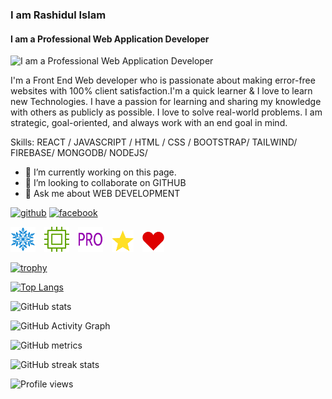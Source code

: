 ### I am Rashidul Islam
#### I am a Professional Web Application Developer
![I am a Professional Web Application Developer](https://scontent.fdac22-1.fna.fbcdn.net/v/t1.6435-9/s960x960/94506333_358355398456549_2633596327258226688_n.jpg?_nc_cat=106&ccb=1-5&_nc_sid=e3f864&_nc_eui2=AeEmBUDUhrnS_AnmbMwoaduhzEW4W2LM3D3MRbhbYszcPVjDLF0EdiShzOYmaVSU4Hp1uMrHju4p8gBHm92FDMNh&_nc_ohc=iJNv9-ScnF8AX8UfUJl&_nc_ht=scontent.fdac22-1.fna&oh=4731b7bf6432af2cd34f7360a6330a7b&oe=61A85E68)

I'm a Front End Web developer who is passionate about making error-free websites with 100% client satisfaction.I'm a quick learner & I love to learn new Technologies. I have a passion for learning and sharing my knowledge with others as publicly as possible. I love to solve real-world problems. I am strategic, goal-oriented, and always work with an end goal in mind.


Skills: REACT  / JAVASCRIPT  / HTML / CSS / BOOTSTRAP/ TAILWIND/ FIREBASE/  MONGODB/ NODEJS/

- 🔭 I’m currently working on this page. 
- 👯 I’m looking to collaborate on GITHUB 
- 💬 Ask me about WEB DEVELOPMENT 


[<img src='https://cdn.jsdelivr.net/npm/simple-icons@3.0.1/icons/github.svg' alt='github' height='40'>](https://github.com/rashidulrony)  [<img src='https://cdn.jsdelivr.net/npm/simple-icons@3.0.1/icons/facebook.svg' alt='facebook' height='40'>](https://www.facebook.com/rashidulrony2)  

<a href='https://archiveprogram.github.com/'><img src='https://raw.githubusercontent.com/acervenky/animated-github-badges/master/assets/acbadge.gif' width='40' height='40'></a> <a href='https://docs.github.com/en/developers'><img src='https://raw.githubusercontent.com/acervenky/animated-github-badges/master/assets/devbadge.gif' width='40' height='40'></a> <a href='https://github.com/pricing'><img src='https://raw.githubusercontent.com/acervenky/animated-github-badges/master/assets/pro.gif' width='40' height='40'></a> <a href='https://stars.github.com/'><img src='https://raw.githubusercontent.com/acervenky/animated-github-badges/master/assets/starbadge.gif' width='35' height='35'></a> <a href='https://docs.github.com/en/github/supporting-the-open-source-community-with-github-sponsors'><img src='https://raw.githubusercontent.com/acervenky/animated-github-badges/master/assets/sponsorbadge.gif' width='35' height='35'></a> 

[![trophy](https://github-profile-trophy.vercel.app/?username=rashidulrony)](https://github.com/ryo-ma/github-profile-trophy)

[![Top Langs](https://github-readme-stats.vercel.app/api/top-langs/?username=rashidulrony)](https://github.com/anuraghazra/github-readme-stats)

![GitHub stats](https://github-readme-stats.vercel.app/api?username=rashidulrony&show_icons=true&count_private=true)  

![GitHub Activity Graph](https://activity-graph.herokuapp.com/graph?username=rashidulrony)  

![GitHub metrics](https://metrics.lecoq.io/rashidulrony)  

![GitHub streak stats](https://github-readme-streak-stats.herokuapp.com/?user=rashidulrony)  

![Profile views](https://gpvc.arturio.dev/rashidulrony)  
